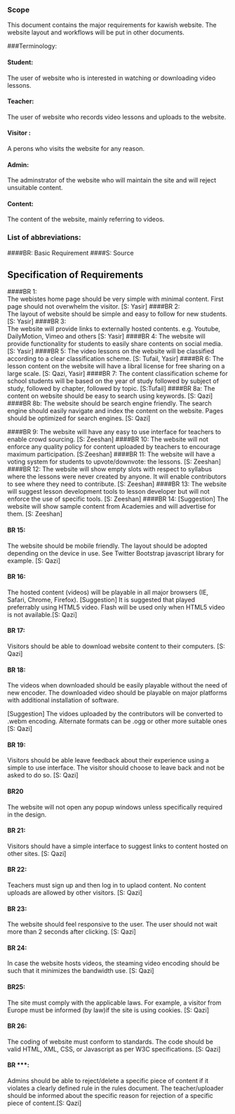 ### Scope
This document contains the major requirements for kawish website. 
The website layout and workflows will be put in other documents.


###Terminology:

#### Student: 
The user of website who is interested in watching or downloading video lessons.

#### Teacher:
The user of website who records video lessons and uploads to the website.

#### Visitor :

A perons who visits the website for any reason.

#### Admin:
The adminstrator of the website who will maintain the site and will reject unsuitable content.

#### Content:
The content of the website, mainly referring to videos.


### List of abbreviations:

####BR:                              Basic Requirement
####S:                               Source

## Specification of Requirements


####BR 1:  
The webistes home page should be very simple with minimal content. First page should not overwhelm the visitor. [S: Yasir]
####BR 2:  
The layout of website should be simple and easy to follow for new students. [S: Yasir]
####BR 3:  
The website will provide links to externally hosted contents. e.g. Youtube, DailyMotion, Vimeo and others [S: Yasir]
####BR 4:
The website will provide functionality for students to easily share contents on social media. [S: Yasir]
####BR 5: 
The video lessons on the website will be classified according to a clear classification scheme. [S: Tufail, Yasir]
####BR 6: 
The lesson content on the website will have a libral license for free sharing on a large scale. [S: Qazi, Yasir]
####BR 7: 
The content classification scheme for school students will be based on the year of study followed by subject of study, followed 
by chapter, followed by topic. [S:Tufail]
####BR 8a: 
The content on website should be easy to search using keywords. [S: Qazi]
####BR 8b: 
The website should be search engine friendly. 
The search engine should easily navigate and index the content on the website. 
Pages should be optimized for search engines. [S: Qazi]

####BR 9:
The website will have any easy to use interface for teachers to enable crowd sourcing. [S: Zeeshan]
####BR 10:
The website will not enforce any quality policy for content uploaded by teachers to encourage maximum participation. [S:Zeeshan]
####BR 11:
The website will have a voting system for students to upvote/downvote: the lessons. [S: Zeeshan]
####BR 12: 
The website will show empty slots with respect to syllabus where the lessons were never created by anyone. 
It will enable contributors to see where they need to contribute. [S: Zeeshan]
####BR 13:
The website will suggest lesson development tools to lesson developer but will not enforce the use of specific tools. [S: Zeeshan]
####BR 14:
[Suggestion] The website will show sample content from Academies and will advertise for them. [S: Zeeshan]

#### BR 15:
The website should be mobile friendly. The layout should be adopted depending on the device in use. 
See Twitter Bootstrap javascript library for example.  [S: Qazi]

#### BR 16: 
The hosted content (videos) will be playable in all major browsers (IE, Safari, Chrome, Firefox). 
[Suggestion] It is suggested that played preferrably using HTML5 video.
Flash will be used only when HTML5 video is not available.[S: Qazi]

#### BR 17:
Visitors should be able to download website content to their computers. [S: Qazi] 

#### BR 18:
The videos when downloaded should be easily playable without the need of new encoder. The downloaded
video should be playable on major platforms with additional installation of software.

[Suggestion] The vidoes uploaded by the contributors will be converted to .webm encoding.
 Alternate formats can be .ogg or other more suitable ones [S: Qazi]


#### BR 19: 
Visitors should be able leave feedback about their experience using a simple to use interface.
The visitor should choose to leave back and not be asked to do so. [S: Qazi]

#### BR20
The website will not open any popup windows unless specifically required in the design.
 

#### BR 21:
Visitors should have a simple interface to suggest links to content hosted on other sites. [S: Qazi]

#### BR 22:
Teachers must sign up and then log in to uplaod content. No content uploads are allowed by other visitors. [S: Qazi]

#### BR 23: 
The website should feel responsive to the user. The user should not wait more than 2 seconds after clicking. [S: Qazi]

#### BR 24:
In case the website hosts videos, the steaming video encoding should be such that it minimizes the bandwidth use. [S: Qazi] 

#### BR25:
The site must comply with the applicable laws. 
For example, a visitor from Europe must be informed (by law)if the site is using cookies. [S: Qazi] 

#### BR 26:

The coding of website must conform to standards. 
The code should be valid HTML, XML, CSS, or Javascript as per W3C specifications.  [S: Qazi]


#### BR ***: 
Admins should be able to reject/delete a specific piece of content if it violates a clearly defined rule in the rules document.
The teacher/uploader should be informed about the specific reason for rejection of a specific piece of content.[S: Qazi]

 



 








 
 
